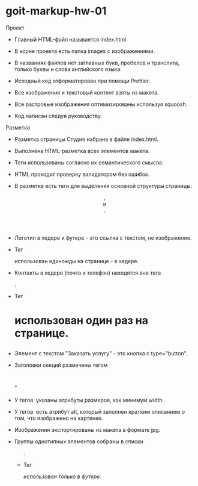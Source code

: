 # goit-markup-hw-01

Проект

- Главный HTML-файл называется index.html.

- В корне проекта есть папка images с изображениями.

- В названиях файлов нет заглавных букв, пробелов и транслита, только буквы и слова английского языка.

- Исходный код отформатирован при помощи Prettier.

- Все изображения и текстовый контент взяты из макета.

- Все растровые изображения оптимизированы используя squoosh.

- Код написан следуя руководству.

Разметка

- Разметка страницы Студия набрана в файле index.html.

- Выполнена HTML-разметка всех элементов макета.

- Теги использованы согласно их семантического смысла.

- HTML проходит проверку валидатором без ошибок.

- В разметке есть теги для выделения основной структуры страницы: <header>, <main> и <footer>.
  
- Логотип в хедере и футере - это ссылка с текстом, не изображение.
  
- Тег <nav> использован единожды на странице - в хедере.
  
- Контакты в хедере (почта и телефон) находятся вне тега <nav>.
  
- Тег <h1> использован один раз на странице.
  
- Элемент с текстом "Заказать услугу" - это кнопка с type="button".
  
- Заголовки секций размечены тегом <h2>.
  
- У тегов <img> указаны атрибуты размеров, как минимум width.
  
- У тегов <img> есть атрибут alt, который заполнен кратким описанием о том, что изображено на картинке.
  
- Изображения экспортированы из макета в формате jpg.
  
- Группы однотипных элементов собраны в списки <ul>.
  
- Тег <address> использован только в футере.
